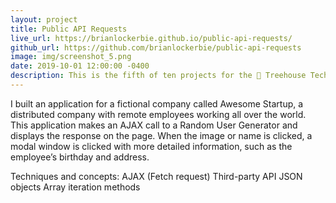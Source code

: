 ```yaml
---
layout: project
title: Public API Requests
live_url: https://brianlockerbie.github.io/public-api-requests/
github_url: https://github.com/brianlockerbie/public-api-requests
image: img/screenshot_5.png
date: 2019-10-01 12:00:00 -0400
description: This is the fifth of ten projects for the 🏡 Treehouse TechDegree Full Stack JavaScript.
---
```

I built an application for a fictional company called Awesome Startup, a distributed company with remote employees working all over the world. This application makes an AJAX call to a Random User Generator and displays the response on the page. When the image or name is clicked, a modal window is clicked with more detailed information, such as the employee’s birthday and address.

Techniques and concepts:
AJAX (Fetch request)
Third-party API
JSON objects
Array iteration methods